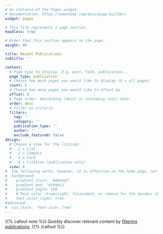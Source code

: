 ```yaml
---
# An instance of the Pages widget.
# Documentation: https://wowchemy.com/docs/page-builder/
widget: pages

# This file represents a page section.
headless: true

# Order that this section appears on the page.
weight: 90

title: Recent Publications
subtitle: ''

content:
  # Page type to display. E.g. post, talk, publication...
  page_type: publication
  # Choose how much pages you would like to display (0 = all pages)
  count: 5
  # Choose how many pages you would like to offset by
  offset: 0
  # Page order: descending (desc) or ascending (asc) date.
  order: desc
  # Filter on criteria
  filters:
    tag: ''
    category: ''
    publication_type: ''
    author: ''
    exclude_featured: false 
design:
  # Choose a view for the listings:
  #   1 = List
  #   2 = Compact
  #   3 = Card
  #   4 = Citation (publication only)
  view: 4
#  the following works, however, it is effective on the home page, not in https://peipeizhou-eecs.github.io/publication/
#  background:
#    gradient_start: '#4bb4e3'
#    gradient_end: '#2b94c3'
#    gradient_angle: 180
#    # Text color (true=light, false=dark, or remove for the dynamic theme color).
#    text_color_light: true
#advanced:
#  css_style: 'font-size:.7rem'
---
```


{{% callout note %}}
Quickly discover relevant content by [filtering publications](./publication/).
{{% /callout %}}
